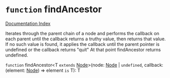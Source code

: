 # `function` findAncestor

[Documentation Index](../README.md)

Iterates through the parent chain of a node and performs the callback on each parent until the callback
returns a truthy value, then returns that value.
If no such value is found, it applies the callback until the parent pointer is undefined or the callback returns "quit"
At that point findAncestor returns undefined.

`function` findAncestor\<T `extends` [Node](../private.interface.Node/README.md)>(node: [Node](../private.interface.Node/README.md) | `undefined`, callback: (element: [Node](../private.interface.Node/README.md)) => element `is` T): T